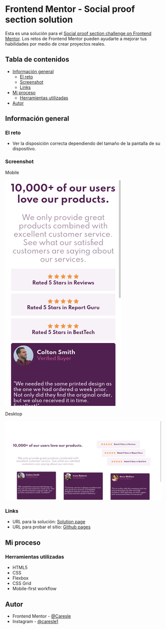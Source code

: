 # Frontend Mentor - Social proof section solution

Esta es una solución para el [Social proof section challenge on Frontend Mentor](https://www.frontendmentor.io/challenges/social-proof-section-6e0qTv_bA). Los retos de Frontend Mentor pueden ayudarte a mejorar tus habilidades por medio de crear proyectos reales.

## Tabla de contenidos

- [Información general](#información-general)
  - [El reto](#el-reto)
  - [Screenshot](#screenshot)
  - [Links](#links)
- [Mi proceso](#mi-proceso)
  - [Herramientas utilizadas](#herramientas-utilizadas)
- [Autor](#autor)

## Información general

### El reto

- Ver la disposición correcta dependiendo del tamaño de la pantalla de su dispositivo.

### Screenshot

Mobile

![](./readme-src/mobile.png)

Desktop

![](./readme-src/desktop.png)

### Links
- URL para la solución: [Solution page](https://www.frontendmentor.io/solutions/html-css-ejqsQC3WL)
- URL para probar el sitio: [Github pages](https://caresle.github.io/social-proof-section/)

## Mi proceso

### Herramientas utilizadas

- HTML5 
- CSS
- Flexbox
- CSS Grid
- Mobile-first workflow

## Autor

- Frontend Mentor - [@Caresle](https://www.frontendmentor.io/profile/Caresle)
- Instagram - [@caresle1](https://instagram.com/caresle1)